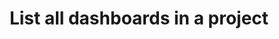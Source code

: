 ---
title: List all dashboards in a project
excerpt: ''
api:
  file: sentio-api.json
  operationId: ListDashboards
deprecated: false
hidden: false
metadata:
  title: ''
  description: ''
  robots: index
next:
  description: ''
---